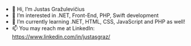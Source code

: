 - 👋 Hi, I’m Justas Gražulevičius
- 👀 I’m interested in .NET, Front-End, PHP, Swift development
- 🌱 I’m currently learning .NET, HTML, CSS, JavaScript and PHP as well!
- 📫 You may reach me at LinkedIn: https://www.linkedin.com/in/justasgraz/
